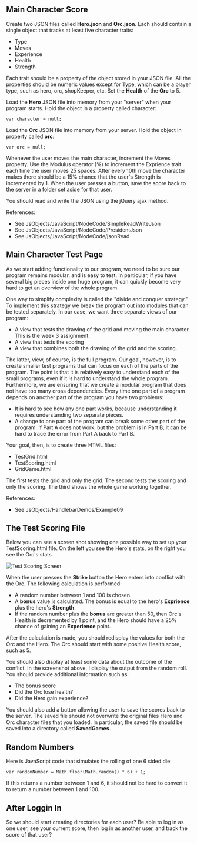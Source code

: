 Main Character Score
--------------------

Create two JSON files called **Hero.json** and **Orc.json**. Each should contain
a single object that tracks at least five character traits:

* Type        
* Moves
* Experience
* Health
* Strength

Each trait should be a property of the object stored in your JSON file.
All the properties should be numeric values except
for Type, which can be a player type, such as hero, orc, shopKeeper, 
etc. Set the **Health** of the **Orc** to 5.

Load the **Hero** JSON file into memory from your "server" when your program 
starts. Hold the object in a property called character:

	var character = null;
	
Load the **Orc** JSON file into memory from your server. Hold the object 
in property called **orc**:

	var orc = null;
	
Whenever the user moves the main character, increment the Moves 
property. Use the Modulus operator (%) to increment the Exprience 
trait each time the user moves 25 spaces. After every 10th move the 
character makes there should be a 15% chance that the user's Strength 
is incremented by 1. When the user presses a button, save the score back 
to the server in a folder set aside for that user. 

You should read and write the JSON using the jQuery ajax method.

References:

* See JsObjects/JavaScript/NodeCode/SimpleReadWriteJson
* See JsObjects/JavaScript/NodeCode/PresidentJson
* See JsObjects/JavaScript/NodeCode/jsonRead

Main Character Test Page
------------------------

As we start adding functionality to our program, we need to be sure
our program remains modular, and is easy to test. In particular, if you
have several big pieces inside one huge program, it can quickly become
very hard to get an overview of the whole program. 

One way to simplify complexity is called the "divide and conquer 
strategy." To implement this strategy we break the program out into 
modules that can be tested separately. In our case, we want three 
separate views of our program:

* A view that tests the drawing of the grid and moving the main 
character. This is the week 3 assignment.
* A view that tests the scoring
* A view that combines both the drawing of the grid and the scoring.

The latter, view, of course, is the full program. Our goal, however, is
to create smaller test programs that can focus on each of the parts 
of the program. The point is that it is relatively easy to understand
each of the small programs, even if it is hard to understand the whole
program. Furthermore, we are ensuring that we create a modular program
that does not have too many cross dependencies. Every time one part of
a program depends on another part of the program you have two problems:

* It is hard to see how any one part works, because understanding it 
requires understanding two separate pieces.
* A change to one part of the program can break some other part of the 
program. If Part A does not work, but the problem is in Part B, it can be
hard to trace the error from Part A back to Part B.

Your goal, then, is to create three HTML files:

* TestGrid.html
* TestScoring.html
* GridGame.html

The first tests the grid and only the grid. The second tests the scoring
and only the scoring. The third shows the whole game working together.


References:

* See JsObjects/HandlebarDemos/Example09

The Test Scoring File
---------------------

Below you can see a screen shot showing one possible way to set up 
your TestScoring.html file. On the left you see the Hero's stats,
on the right you see the Orc's stats.

![Test Scoring Screen](../Images/TestScore01.png)

When the user presses the **Strike** button the Hero enters into 
conflict with the Orc. The following calculation is performed:

* A random number between 1 and 100 is chosen.
* A **bonus** value is calculated. The bonus is equal to the hero's 
**Exprience** plus the hero's **Strength**.
* If the random number plus the **bonus** are greater than 50, then
Orc's Health is decremented by 1 point, and the Hero should have a 25%
chance of gaining an **Experience** point.

After the calculation is made, you should redisplay the values for
both the Orc and the Hero. The Orc should start with some
positive Health score, such as 5.

You should also display at least some data about the outcome of the 
conflict. In the screenshot above, I display the output from the
random roll. You should provide additional information such as:

* The bonus score
* Did the Orc lose health? 
* Did the Hero gain experience?

You should also add a button allowing the user to save the scores 
back to the server. The saved file should not overwrite the original 
files Hero and Orc character files that you loaded. In particular, 
the saved file should be saved into a directory called **SavedGames**.

Random Numbers
--------------

Here is JavaScript code that simulates the rolling of one 6 sided die:

	var randomNumber = Math.floor(Math.random() * 6) + 1;
	
If this returns a number between 1 and 6, it should not be hard to convert
it to return a number between 1 and 100.


After Loggin In
---------------

So we should start creating directories for each user? Be able
to log in as one user, see your current score, then log in as another user,
and track the score of that user?
